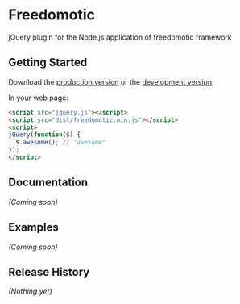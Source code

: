 # Freedomotic

jQuery plugin for the Node.js application of freedomotic framework

## Getting Started
Download the [production version][min] or the [development version][max].

[min]: https://raw.github.com/Sh1n/freedomotic/master/dist/freedomotic.min.js
[max]: https://raw.github.com/Sh1n/freedomotic/master/dist/freedomotic.js

In your web page:

```html
<script src="jquery.js"></script>
<script src="dist/freedomotic.min.js"></script>
<script>
jQuery(function($) {
  $.awesome(); // "awesome"
});
</script>
```

## Documentation
_(Coming soon)_

## Examples
_(Coming soon)_

## Release History
_(Nothing yet)_
